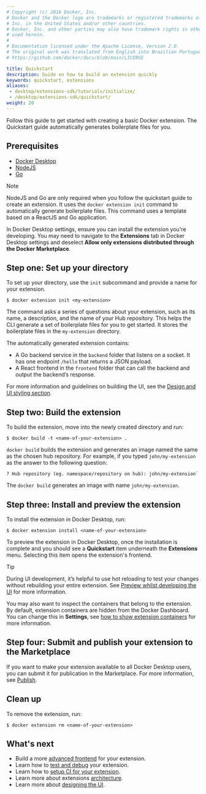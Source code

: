 ```yaml
---
# Copyright (c) 2016 Docker, Inc.
# Docker and the Docker logo are trademarks or registered trademarks of Docker,
# Inc. in the United States and/or other countries.
# Docker, Inc. and other parties may also have trademark rights in other terms
# used herein.
#
# Documentation licensed under the Apache License, Version 2.0.
# The original work was translated from English into Brazilian Portuguese.
# https://github.com/docker/docs/blob/main/LICENSE

title: Quickstart
description: Guide on how to build an extension quickly
keywords: quickstart, extensions
aliases:
 - desktop/extensions-sdk/tutorials/initialize/
 - /desktop/extensions-sdk/quickstart/
weight: 20
---
```

Follow this guide to get started with creating a basic Docker extension. The Quickstart guide automatically generates boilerplate files for you.

## Prerequisites

- [Docker Desktop](/manuals/desktop/release-notes.md)
- [NodeJS](https://nodejs.org/)
- [Go](https://go.dev/dl/)

> [!NOTE]
>
> NodeJS and Go are only required when you follow the quickstart guide to create an extension. It uses the `docker extension init` command to automatically generate boilerplate files. This command uses a template based on a ReactJS and Go application.

In Docker Desktop settings, ensure you can install the extension you're developing. You may need to navigate to the **Extensions** tab in Docker Desktop settings and deselect **Allow only extensions distributed through the Docker Marketplace**.

## Step one: Set up your directory

To set up your directory, use the `init` subcommand and provide a name for your extension.

```console
$ docker extension init <my-extension>
```

The command asks a series of questions about your extension, such as its name, a description, and the name of your Hub repository. This helps the CLI generate a set of boilerplate files for you to get started. It stores the boilerplate files in the `my-extension` directory.

The automatically generated extension contains:

- A Go backend service in the `backend` folder that listens on a socket. It has one endpoint `/hello` that returns a JSON payload.
- A React frontend in the `frontend` folder that can call the backend and output the backend’s response.

For more information and guidelines on building the UI, see the [Design and UI styling section](design/design-guidelines.md).

## Step two: Build the extension

To build the extension, move into the newly created directory and run:

```console
$ docker build -t <name-of-your-extension> .
```

`docker build` builds the extension and generates an image named the same as the chosen hub repository. For example, if you typed `john/my-extension` as the answer to the following question:

```console
? Hub repository (eg. namespace/repository on hub): john/my-extension`
```

The `docker build` generates an image with name `john/my-extension`.

## Step three: Install and preview the extension

To install the extension in Docker Desktop, run:

```console
$ docker extension install <name-of-your-extension>
```

To preview the extension in Docker Desktop, once the installation is complete and you should
see a **Quickstart** item underneath the **Extensions** menu. Selecting this item opens the extension's frontend.

> [!TIP]
>
> During UI development, it’s helpful to use hot reloading to test your changes without rebuilding your entire
> extension. See [Preview whilst developing the UI](dev/test-debug.md#hot-reloading-whilst-developing-the-ui) for more information.

You may also want to inspect the containers that belong to the extension. By default, extension containers are
hidden from the Docker Dashboard. You can change this in **Settings**, see
[how to show extension containers](dev/test-debug.md#show-the-extension-containers) for more information.

## Step four: Submit and publish your extension to the Marketplace

If you want to make your extension available to all Docker Desktop users, you can submit it for publication in the Marketplace. For more information, see [Publish](extensions/_index.md).

## Clean up

To remove the extension, run:

```console
$ docker extension rm <name-of-your-extension>
```

## What's next

- Build a more [advanced frontend](build/frontend-extension-tutorial.md) for your extension.
- Learn how to [test and debug](dev/test-debug.md) your extension.
- Learn how to [setup CI for your extension](dev/continuous-integration.md).
- Learn more about extensions [architecture](architecture/_index.md).
- Learn more about [designing the UI](design/design-guidelines.md).
